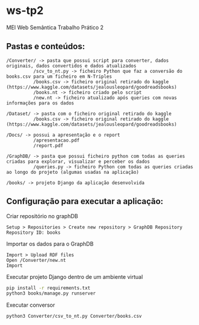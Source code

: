 # ws-tp2
MEI Web Semântica Trabalho Prático 2 

## Pastas e conteúdos:
```
/Converter/ -> pasta que possui script para converter, dados originais, dados convertidos e dados atualizados
          /scv_to_nt.py -> ficheiro Python que faz a conversão do books.csv para um ficheiro em N-Triples
          /books.csv -> ficheiro original retirado do kaggle (https://www.kaggle.com/datasets/jealousleopard/goodreadsbooks)
          /books.nt -> ficheiro criado pelo script
          /new.nt -> ficheiro atualizado após queries com novas informações para os dados
          
/Dataset/ -> pasta com o ficheiro original retirado do kaggle 
          /books.csv -> ficheiro original retirado do kaggle (https://www.kaggle.com/datasets/jealousleopard/goodreadsbooks)

/Docs/ -> possui a apresentação e o report
          /apresentacao.pdf
          /report.pdf
          
/GraphDB/ -> pasta que possui ficheiro python com todas as queries criadas para explorar, visualizar e perceber os dados
          /queries.py -> ficheiro Python com todas as queries criadas ao longo do projeto (algumas usadas na aplicação)

/books/ -> projeto Django da aplicação desenvolvida
```

## Configuração para executar a aplicação:

Criar repositório no graphDB
```
Setup > Repositories > Create new repository > GraphDB Repository
Repository ID: books

```

Importar os dados para o GraphDB
```
Import > Upload RDF files
Open /Converter/new.nt
Import
```
Executar projeto Django dentro de um ambiente virtual
```bash
pip install -r requirements.txt
python3 books/manage.py runserver
```
Executar conversor
```bash
python3 Converter/csv_to_nt.py Converter/books.csv
```

          

